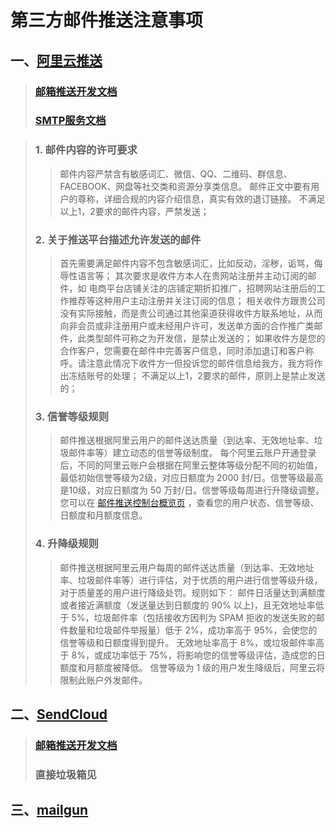# 第三方邮件推送注意事项


## 一、[阿里云推送](https://www.aliyun.com/product/directmail)
>### [邮箱推送开发文档](https://help.aliyun.com/document_detail/29434.html)
>### [SMTP服务文档](https://help.aliyun.com/document_detail/29449.html)

>### 1. 邮件内容的许可要求
>>邮件内容严禁含有敏感词汇、微信、QQ、二维码、群信息、FACEBOOK、网盘等社交类和资源分享类信息。
>>邮件正文中要有用户的尊称，详细合规的内容介绍信息，真实有效的退订链接。
>>不满足以上1，2要求的邮件内容，严禁发送；
>### 2. 关于推送平台描述允许发送的邮件
>>首先需要满足邮件内容不包含敏感词汇，比如反动，淫秽，诟骂，侮辱性语言等；
>>其次要求是收件方本人在贵网站注册并主动订阅的邮件，如 电商平台店铺关注的店铺定期折扣推广，招聘网站注册后的工作推荐等这种用户主动注册并关注订阅的信息；
>>相关收件方跟贵公司没有实际接触，而是贵公司通过其他渠道获得收件方联系地址，从而向非会员或非注册用户或未经用户许可，发送单方面的合作推广类邮件，此类型邮件可称之为开发信，是禁止发送的；
>>如果收件方是您的合作客户，您需要在邮件中完善客户信息，同时添加退订和客户称呼。请注意此情况下收件方一但投诉您的邮件信息给我方，我方将作出冻结账号的处理；
>>不满足以上1，2要求的邮件，原则上是禁止发送的；
>### 3. 信誉等级规则
>>邮件推送根据阿里云用户的邮件送达质量（到达率、无效地址率、垃圾邮件率等）建立动态的信誉等级制度。
>>每个阿里云账户开通登录后，不同的阿里云账户会根据在阿里云整体等级分配不同的初始值，最低初始信誉等级为2级，对应日额度为 2000 封/日。信誉等级最高是10级，对应日额度为 50 万封/日。信誉等级每周进行升降级调整。
>>您可以在 [邮件推送控制台概览页](https://dm.console.aliyun.com/?spm=5176.2020520150.0.0.7e3d7528ODX6oI) ，查看您的用户状态、信誉等级、日额度和月额度信息。
>### 4. 升降级规则
>>邮件推送根据阿里云用户每周的邮件送达质量（到达率、无效地址率、垃圾邮件率等）进行评估，对于优质的用户进行信誉等级升级，对于质量差的用户进行降级处罚。规则如下：
>>邮件日活量达到满额度或者接近满额度（发送量达到日额度的 90% 以上)，且无效地址率低于 5%，垃圾邮件率（包括接收方因判为 SPAM 拒收的发送失败的邮件数量和垃圾邮件举报量）低于 2%，成功率高于 95%，会使您的信誉等级和日额度得到提升。
>>无效地址率高于 8%，或垃圾邮件率高于 8%，或成功率低于 75%，将影响您的信誉等级评估，造成您的日额度和月额度被降低。
>>信誉等级为 1 级的用户发生降级后，阿里云将限制此账户外发邮件。

## 二、[SendCloud](https://sendcloud.sohu.com/email)
>### [邮箱推送开发文档](https://www.sendcloud.net/doc/)
>### 直接垃圾箱见

## 三、[mailgun](https://www.mailgun.com/)